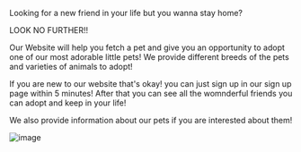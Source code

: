 Looking for a new friend in your life but you wanna stay home?

LOOK NO FURTHER!!

Our Website will help you fetch a pet and give you an opportunity to adopt one of our most adorable little pets!
We provide different breeds of the pets and varieties of animals to adopt!

If you are new to our website that's okay! you can just sign up in our sign up page within 5 minutes! 
After that you can see all the womnderful friends you can adopt and keep in your life!

We also provide information about our pets if you are interested about them!

![image](https://user-images.githubusercontent.com/106643330/196308156-902b52b9-f7a2-4fb2-ac2a-bf1481aebd31.png)
